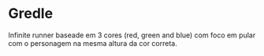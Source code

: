 # Gredle

Infinite runner baseade em 3 cores (red, green and blue) com foco em pular com o personagem na mesma altura da cor correta.